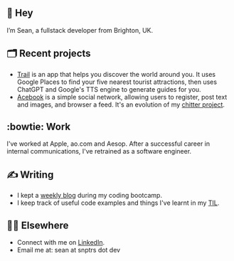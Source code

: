 ## :wave: Hey

I’m Sean, a fullstack developer from Brighton, UK.

## :card_index_dividers: Recent projects

- [Trail](https://trailapp.net) is an app that helps you discover the world around you. It uses Google Places to find your five nearest tourist attractions, then uses ChatGPT and Google's TTS engine to generate guides for you.
- [Acebook](https://github.com/snptrs/bootcamp-acebook) is a simple social network, allowing users to register, post text and images, and browser a feed. It's an evolution of my [chitter project](https://github.com/snptrs/bootcamp-chitter-project).

## :bowtie: Work

I've worked at Apple, ao.com and Aesop. After a successful career in internal communications, I've retrained as a software engineer.

## :writing_hand: Writing

- I kept a [weekly blog](https://snptrs.dev/tag/bootcamp/) during my coding bootcamp.
- I keep track of useful code examples and things I've learnt in my [TIL](https://github.com/snptrs/til).

## :man_technologist: Elsewhere

- Connect with me on [LinkedIn](https://www.linkedin.com/in/snptrs/).
- Email me at: sean at snptrs dot dev

<!--
![](https://img.shields.io/badge/JavaScript-F7DF1E.svg?style=for-the-badge&logo=JavaScript&logoColor=black)
![](https://img.shields.io/badge/Next.js-000000.svg?style=for-the-badge&logo=nextdotjs&logoColor=white)
![](https://img.shields.io/badge/Node.js-339933.svg?style=for-the-badge&logo=nodedotjs&logoColor=white)
![](https://img.shields.io/badge/React-61DAFB.svg?style=for-the-badge&logo=React&logoColor=black)
-->
